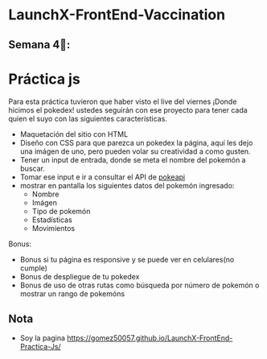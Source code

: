 # LaunchX-FrontEnd-Vaccination
## Semana 4🚀:

# Práctica js

Para esta práctica tuvieron que haber visto el live del viernes ¡Donde hicimos el pokedex! 
ustedes seguirán con ese proyecto para tener cada quien el suyo con las siguientes características.

- Maquetación del sitio con HTML
- Diseño con CSS para que parezca un pokedex la página, aquí les dejo una imágen de uno, pero pueden volar su creatividad a como gusten. 
- Tener un input de entrada, donde se meta el nombre del pokemón a buscar.
- Tomar ese input e ir a consultar el API de [pokeapi](https://pokeapi.co/)
- mostrar en pantalla los siguientes datos del pokemón ingresado:
    - Nombre
    - Imágen
    - Tipo de pokemón
    - Estadísticas
    - Movimientos

Bonus:
- Bonus si tu página es responsive y se puede ver en celulares(no cumple)
- Bonus de despliegue de tu pokedex
- Bonus de uso de otras rutas como búsqueda por número de pokemón o mostrar un rango de pokemóns

## Nota

- Soy la pagina https://gomez50057.github.io/LaunchX-FrontEnd-Practica-Js/

